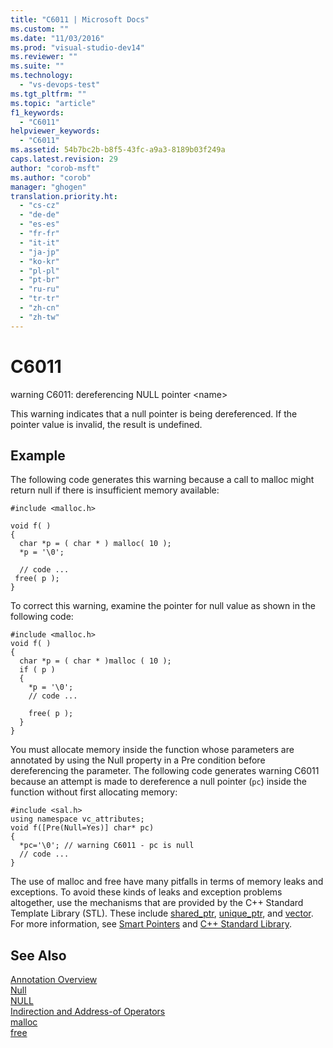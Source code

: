 ```yaml
---
title: "C6011 | Microsoft Docs"
ms.custom: ""
ms.date: "11/03/2016"
ms.prod: "visual-studio-dev14"
ms.reviewer: ""
ms.suite: ""
ms.technology: 
  - "vs-devops-test"
ms.tgt_pltfrm: ""
ms.topic: "article"
f1_keywords: 
  - "C6011"
helpviewer_keywords: 
  - "C6011"
ms.assetid: 54b7bc2b-b8f5-43fc-a9a3-8189b03f249a
caps.latest.revision: 29
author: "corob-msft"
ms.author: "corob"
manager: "ghogen"
translation.priority.ht: 
  - "cs-cz"
  - "de-de"
  - "es-es"
  - "fr-fr"
  - "it-it"
  - "ja-jp"
  - "ko-kr"
  - "pl-pl"
  - "pt-br"
  - "ru-ru"
  - "tr-tr"
  - "zh-cn"
  - "zh-tw"
---
```

# C6011
warning C6011: dereferencing NULL pointer \<name>  
  
 This warning indicates that a null pointer is being dereferenced. If the pointer value is invalid, the result is undefined.  
  
## Example  
 The following code generates this warning because a call to malloc might return null if there is insufficient memory available:  
  
```  
#include <malloc.h>  
  
void f( )  
{   
  char *p = ( char * ) malloc( 10 );  
  *p = '\0';  
  
  // code ...  
 free( p );  
}  
```  
  
 To correct this warning, examine the pointer for null value as shown in the following code:  
  
```  
#include <malloc.h>  
void f( )  
{  
  char *p = ( char * )malloc ( 10 );  
  if ( p )   
  {  
    *p = '\0';  
    // code ...  
  
    free( p );  
  }  
}  
```  
  
 You must allocate memory inside the function whose parameters are annotated by using the Null property in a Pre condition before dereferencing the parameter. The following code generates warning C6011 because an attempt is made to dereference a null pointer (`pc`) inside the function without first allocating memory:  
  
```  
#include <sal.h>  
using namespace vc_attributes;  
void f([Pre(Null=Yes)] char* pc)  
{  
  *pc='\0'; // warning C6011 - pc is null  
  // code ...  
}  
```  
  
 The use of malloc and free have many pitfalls in terms of memory leaks and exceptions. To avoid these kinds of leaks and exception problems altogether, use the mechanisms that are provided by the C++ Standard Template Library (STL). These include [shared_ptr](/visual-cpp/standard-library/shared-ptr-class), [unique_ptr](/visual-cpp/standard-library/unique-ptr-class), and [vector](../Topic/%3Cvector%3E.md). For more information, see [Smart Pointers](/visual-cpp/cpp/smart-pointers-modern-cpp) and [C++ Standard Library](/visual-cpp/standard-library/cpp-standard-library-reference).  
  
## See Also  
 [Annotation Overview](http://msdn.microsoft.com/en-us/2345380e-2eeb-4107-907f-6e8b809c2643)   
 [Null](http://msdn.microsoft.com/en-us/632f3684-60a0-45be-aeb1-be1521e94d88)   
 [NULL](/visual-cpp/c-runtime-library/null-crt)   
 [Indirection and Address-of Operators](/visual-cpp/c-language/indirection-and-address-of-operators)   
 [malloc](/visual-cpp/c-runtime-library/reference/malloc)   
 [free](/visual-cpp/c-runtime-library/reference/free)